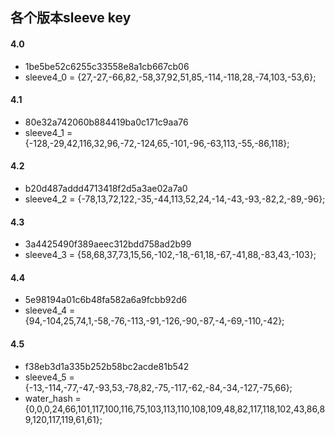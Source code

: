 ## 各个版本sleeve key

#### 4.0
- 1be5be52c6255c33558e8a1cb667cb06
- sleeve4_0 = {27,-27,-66,82,-58,37,92,51,85,-114,-118,28,-74,103,-53,6};
#### 4.1
- 80e32a742060b884419ba0c171c9aa76
- sleeve4_1 = {-128,-29,42,116,32,96,-72,-124,65,-101,-96,-63,113,-55,-86,118};
#### 4.2
- b20d487addd4713418f2d5a3ae02a7a0
- sleeve4_2 = {-78,13,72,122,-35,-44,113,52,24,-14,-43,-93,-82,2,-89,-96};
#### 4.3
- 3a4425490f389aeec312bdd758ad2b99
- sleeve4_3 = {58,68,37,73,15,56,-102,-18,-61,18,-67,-41,88,-83,43,-103};
#### 4.4
- 5e98194a01c6b48fa582a6a9fcbb92d6
- sleeve4_4 = {94,-104,25,74,1,-58,-76,-113,-91,-126,-90,-87,-4,-69,-110,-42};
#### 4.5
- f38eb3d1a335b252b58bc2acde81b542
- sleeve4_5 = {-13,-114,-77,-47,-93,53,-78,82,-75,-117,-62,-84,-34,-127,-75,66};
- water_hash = {0,0,0,24,66,101,117,100,116,75,103,113,110,108,109,48,82,117,118,102,43,86,89,120,117,119,61,61};
